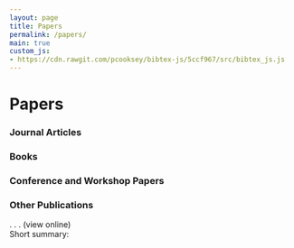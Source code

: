 ```yaml
---
layout: page
title: Papers
permalink: /papers/
main: true
custom_js:
- https://cdn.rawgit.com/pcooksey/bibtex-js/5ccf967/src/bibtex_js.js
---
```



# Papers

<bibtex src="{{ '/assets/biblio.bib' | relative_url }}"></bibtex>

<div class="bibtex_structure">
  <div class="sections bibtextypekey">
    <div class="section @article">
      <h3>Journal Articles</h3>
      <div class="sort year" extra="DESC number">
        <div class="templates"></div>
      </div>
    </div>
    <div class="section @book">
      <h3>Books</h3>
      <div class="sort year" extra="DESC number">
        <div class="templates"></div>
      </div>
    </div>
    <div class="section @inproceedings">
      <h3>Conference and Workshop Papers</h3>
      <div class="sort year" extra="DESC number">
        <div class="templates"></div>
      </div>
    </div>
    <div class="section @misc|@phdthesis|@mastersthesis|@bachelorsthesis|@techreport">
      <h3>Other Publications</h3>
      <div class="sort year" extra="DESC number">
        <div class="templates"></div>
      </div>
    </div>
  </div>
</div>

<div class="bibtex_template">
  <div class="if author">
  <span class="author"><span class="first"></span> <span class="last"></span></span>
  </div>
  <div>
    <span class="if booktitle"><span class="booktitle"></span>.</span>
    <span class="if journal"><span class="journal"></span>.</span>
    <span class="if year">
      <span class="year"></span>.
    </span>
    <span class="if url">
      <a class="url">(view online)</a>
    </span>
  </div>
  <div class="paperTitle">
    <span class="title"></span>
  </div>
  <span class="if note">
  <div>
  <span class="label">Short summary:</span>
    <span class="note"></span>
  </div>
  </span>
</div>

<div id="bibtex_display"></div>
